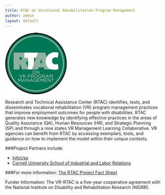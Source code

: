 ```yaml
---
title: RTAC on Vocational Rehabilitation Program Management
author: admin
layout: default
---
```


![rtac logo](/img/logos/RTAC_F.png)


Research and Technical Assistance Center (RTAC) identifies, tests, and disseminates vocational rehabilitation (VR) program management practices that improve employment outcomes for people with disabilities. RTAC generates new knowledge by identifying effective practices in the areas of Quality Assurance (QA), Human Resources (HR), and Strategic Planning (SP) and through a nine states VR Management Learning Collaborative.  VR agencies can benefit from RTAC by accessing exemplars, tools, and guidance on how to implement the model within their unique contexts.

###Project Partners include:
- [InfoUse](http://www.infouse.com/)
- [Cornell University School of Industrial and Labor Relations](http://www.ilr.cornell.edu/)

###For more information:
[The RTAC Project Fact Sheet](/pdf/RTAC.pdf)

Funder Information:
The VR-RTAC is a five-year cooperative agreement with the National Institute on Disability and Rehabilitation Research (NIDRR).
